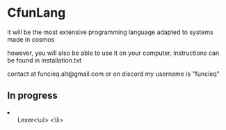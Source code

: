 <h1>CfunLang</h1>
<p>it will be the most extensive programming language adapted to systems made in cosmos</p>
<p>however, you will also be able to use it on your computer, instructions can be found in installation.txt</p>

<p>contact at funcieq.alt@gmail.com or on discord my username is "funcieq"</p>

## In progress
<li>
<ul>Lexer<\ul>
<\li>